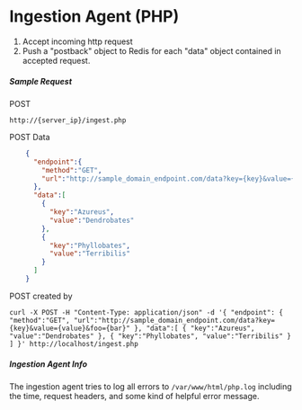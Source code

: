 # Ingestion Agent (PHP)

1. Accept incoming http request
2. Push a "postback" object to Redis for each "data" object contained in accepted request.

##### Sample Request

POST

`http://{server_ip}/ingest.php`

POST Data
```json
    {
  	  "endpoint":{
  	    "method":"GET",
  	    "url":"http://sample_domain_endpoint.com/data?key={key}&value={value}&foo={bar}"
  	  },
  	  "data":[
  	    {
  	      "key":"Azureus",
  	      "value":"Dendrobates"
  	    },
  	    {
  	      "key":"Phyllobates",
  	      "value":"Terribilis"
  	    }
  	  ]
  	}
```

POST created by
```shell
curl -X POST -H "Content-Type: application/json" -d '{ "endpoint": { "method":"GET", "url":"http://sample_domain_endpoint.com/data?key={key}&value={value}&foo={bar}" }, "data":[ { "key":"Azureus", "value":"Dendrobates" }, { "key":"Phyllobates", "value":"Terribilis" } ] }' http://localhost/ingest.php
```

##### Ingestion Agent Info

The ingestion agent tries to log all errors to `/var/www/html/php.log` including the time, request headers, and some kind of helpful error message.